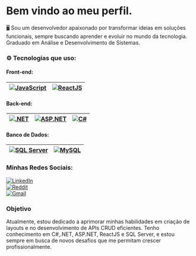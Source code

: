# Bem vindo ao meu perfil.
🖥️ Sou um desenvolvedor apaixonado por transformar ideias em soluções funcionais, sempre buscando aprender e evoluir no mundo da tecnologia. Graduado em Análise e Desenvolvimento de Sistemas.

### ⚙️ Tecnologias que uso:
#### Front-end:
| [![JavaScript](https://img.shields.io/badge/JavaScript-F7DF1E?style=for-the-badge&logo=javascript&logoColor=black)](https://developer.mozilla.org/en-US/docs/Web/JavaScript) | [![ReactJS](https://img.shields.io/badge/ReactJS-61DAFB?style=for-the-badge&logo=react&logoColor=black)](https://reactjs.org/) |
|---|---|

#### Back-end:
| [![.NET](https://img.shields.io/badge/.NET-512BD4?style=for-the-badge&logo=dotnet&logoColor=white)](https://dotnet.microsoft.com/) | [![ASP.NET](https://img.shields.io/badge/ASP.NET-512BD4?style=for-the-badge&logo=dotnet&logoColor=white)](https://dotnet.microsoft.com/apps/aspnet) | [![C#](https://img.shields.io/badge/C%23-239120?style=for-the-badge&logo=csharp&logoColor=white)](https://learn.microsoft.com/pt-br/dotnet/csharp/) |
|---|---|---|

#### Banco de Dados:
| [![SQL Server](https://img.shields.io/badge/SQL%20Server-CC2927?style=for-the-badge&logo=microsoftsqlserver&logoColor=white)](https://learn.microsoft.com/en-us/sql/sql-server/) | [![MySQL](https://img.shields.io/badge/MySQL-4479A1?style=for-the-badge&logo=mysql&logoColor=white)](https://www.mysql.com/) |
|---|---|




### Minhas Redes Sociais:
[![LinkedIn](https://img.shields.io/badge/LinkedIn-0077B5?style=for-the-badge&logo=linkedin&logoColor=white)](https://linkedin.com/in/rafael-siqueira-381884153)  
[![Reddit](https://img.shields.io/badge/Reddit-FF4500?style=for-the-badge&logo=reddit&logoColor=white)](https://www.reddit.com/user/rafukka)  
[![Gmail](https://img.shields.io/badge/Gmail-D14836?style=for-the-badge&logo=gmail&logoColor=white)](mailto:rafaelsiqueira.98bm@gmail.com)



### Objetivo
Atualmente, estou dedicado a aprimorar minhas habilidades em criação de layouts e no desenvolvimento de APIs CRUD eficientes. Tenho conhecimento em C#,.NET, ASP.NET, ReactJS e SQL Server, e estou sempre em busca de novos desafios que me permitam crescer profissionalmente.

          
          





